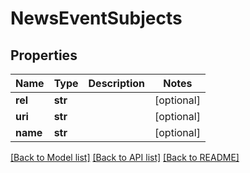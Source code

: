 # NewsEventSubjects

## Properties
Name | Type | Description | Notes
------------ | ------------- | ------------- | -------------
**rel** | **str** |  | [optional] 
**uri** | **str** |  | [optional] 
**name** | **str** |  | [optional] 

[[Back to Model list]](../README.md#documentation-for-models) [[Back to API list]](../README.md#documentation-for-api-endpoints) [[Back to README]](../README.md)

